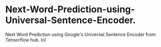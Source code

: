 # Next-Word-Prediction-using-Universal-Sentence-Encoder.
Next Word Prediction using Google's Universal Sentence Encoder from Tensorflow hub. lol
